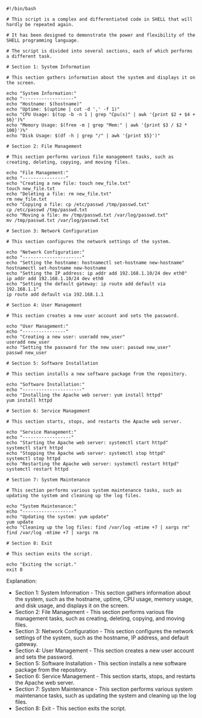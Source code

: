 ```
#!/bin/bash

# This script is a complex and differentiated code in SHELL that will hardly be repeated again.

# It has been designed to demonstrate the power and flexibility of the SHELL programming language.

# The script is divided into several sections, each of which performs a different task.

# Section 1: System Information

# This section gathers information about the system and displays it on the screen.

echo "System Information:"
echo "-------------------"
echo "Hostname: $(hostname)"
echo "Uptime: $(uptime | cut -d ',' -f 1)"
echo "CPU Usage: $(top -b -n 1 | grep "Cpu(s)" | awk '{print $2 + $4 + $6}')%"
echo "Memory Usage: $(free -m | grep "Mem:" | awk '{print $3 / $2 * 100}')%"
echo "Disk Usage: $(df -h | grep "/" | awk '{print $5}')"

# Section 2: File Management

# This section performs various file management tasks, such as creating, deleting, copying, and moving files.

echo "File Management:"
echo "----------------"
echo "Creating a new file: touch new_file.txt"
touch new_file.txt
echo "Deleting a file: rm new_file.txt"
rm new_file.txt
echo "Copying a file: cp /etc/passwd /tmp/passwd.txt"
cp /etc/passwd /tmp/passwd.txt
echo "Moving a file: mv /tmp/passwd.txt /var/log/passwd.txt"
mv /tmp/passwd.txt /var/log/passwd.txt

# Section 3: Network Configuration

# This section configures the network settings of the system.

echo "Network Configuration:"
echo "----------------------"
echo "Setting the hostname: hostnamectl set-hostname new-hostname"
hostnamectl set-hostname new-hostname
echo "Setting the IP address: ip addr add 192.168.1.10/24 dev eth0"
ip addr add 192.168.1.10/24 dev eth0
echo "Setting the default gateway: ip route add default via 192.168.1.1"
ip route add default via 192.168.1.1

# Section 4: User Management

# This section creates a new user account and sets the password.

echo "User Management:"
echo "----------------"
echo "Creating a new user: useradd new_user"
useradd new_user
echo "Setting the password for the new user: passwd new_user"
passwd new_user

# Section 5: Software Installation

# This section installs a new software package from the repository.

echo "Software Installation:"
echo "----------------------"
echo "Installing the Apache web server: yum install httpd"
yum install httpd

# Section 6: Service Management

# This section starts, stops, and restarts the Apache web server.

echo "Service Management:"
echo "------------------"
echo "Starting the Apache web server: systemctl start httpd"
systemctl start httpd
echo "Stopping the Apache web server: systemctl stop httpd"
systemctl stop httpd
echo "Restarting the Apache web server: systemctl restart httpd"
systemctl restart httpd

# Section 7: System Maintenance

# This section performs various system maintenance tasks, such as updating the system and cleaning up the log files.

echo "System Maintenance:"
echo "-------------------"
echo "Updating the system: yum update"
yum update
echo "Cleaning up the log files: find /var/log -mtime +7 | xargs rm"
find /var/log -mtime +7 | xargs rm

# Section 8: Exit

# This section exits the script.

echo "Exiting the script."
exit 0

```

Explanation:

* Section 1: System Information - This section gathers information about the system, such as the hostname, uptime, CPU usage, memory usage, and disk usage, and displays it on the screen.
* Section 2: File Management - This section performs various file management tasks, such as creating, deleting, copying, and moving files.
* Section 3: Network Configuration - This section configures the network settings of the system, such as the hostname, IP address, and default gateway.
* Section 4: User Management - This section creates a new user account and sets the password.
* Section 5: Software Installation - This section installs a new software package from the repository.
* Section 6: Service Management - This section starts, stops, and restarts the Apache web server.
* Section 7: System Maintenance - This section performs various system maintenance tasks, such as updating the system and cleaning up the log files.
* Section 8: Exit - This section exits the script.